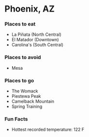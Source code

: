 # Phoenix, AZ

### Places to eat
- La Piñata (North Central)
- El Matador (Downtown)
- Carolina's (South Central)

### Places to avoid
- Mesa

### Places to go
- The Womack
- Piestewa Peak
- Camelback Mountain
- Spring Training

### Fun Facts
- Hottest recorded temperature: 122 F
